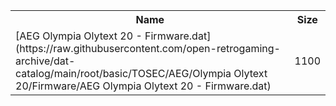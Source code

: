 <table>
<tr><th>Name</th><th>Size</th></tr>
<tr><td>
[AEG Olympia Olytext 20 - Firmware.dat](https://raw.githubusercontent.com/open-retrogaming-archive/dat-catalog/main/root/basic/TOSEC/AEG/Olympia Olytext 20/Firmware/AEG Olympia Olytext 20 - Firmware.dat)
</td><td>1100</td></tr>
</table>
